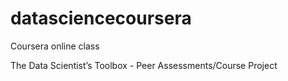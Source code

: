 datasciencecoursera
===================
Coursera online class

The Data Scientist’s Toolbox - Peer Assessments/Course Project
